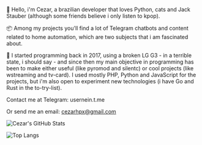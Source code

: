 👋 Hello, i'm Cezar, a brazilian developer that loves Python, cats and Jack Stauber (although some friends believe i only listen to kpop).

📦 Among my projects you'll find a lot of Telegram chatbots and content related to home automation, which are two subjects that i am fascinated about.

📱 I started programming back in 2017, using a broken LG G3 - in a terrible state, i should say - and since then my main objective in programming has been to make either useful (like pyromod and silentc) or cool projects (like wstreaming and tv-card). I used mostly PHP, Python and JavaScript for the projects, but i'm also open to experiment new technologies (i have Go and Rust in the to-try-list).

Contact me at Telegram: usernein.t.me

Or send me an email: cezarhpx@gmail.com

![Cezar's GitHub Stats](https://github-readme-stats.vercel.app/api?username=usernein&show_icons=true&include_all_commits=true&theme=tokyonight)

![Top Langs](https://github-readme-stats.vercel.app/api/top-langs/?username=usernein&layout=compact&theme=tokyonight&hide=html,css)
